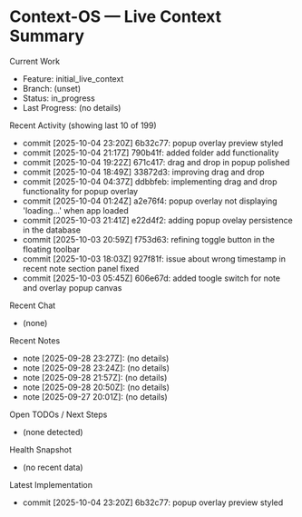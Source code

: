 # Context-OS — Live Context Summary

Current Work
- Feature: initial_live_context
- Branch: (unset)
- Status: in_progress
- Last Progress: (no details)

Recent Activity (showing last 10 of 199)
- commit [2025-10-04 23:20Z] 6b32c77: popup overlay preview styled
- commit [2025-10-04 21:17Z] 790b41f: added folder add functionality
- commit [2025-10-04 19:22Z] 671c417: drag and drop in popup polished
- commit [2025-10-04 18:49Z] 33872d3: improving drag and drop
- commit [2025-10-04 04:37Z] ddbbfeb: implementing drag and drop functionality for popup overlay
- commit [2025-10-04 01:24Z] a2e76f4: popup overlay not displaying 'loading...' when app loaded
- commit [2025-10-03 21:41Z] e22d4f2: adding popup ovelay persistence in the database
- commit [2025-10-03 20:59Z] f753d63: refining toggle button in the floating toolbar
- commit [2025-10-03 18:03Z] 927f81f: issue about wrong timestamp in recent note section panel fixed
- commit [2025-10-03 05:45Z] 606e67d: added toogle switch for note and overlay popup canvas

Recent Chat
- (none)

Recent Notes
- note [2025-09-28 23:27Z]: (no details)
- note [2025-09-28 23:24Z]: (no details)
- note [2025-09-28 21:57Z]: (no details)
- note [2025-09-28 20:50Z]: (no details)
- note [2025-09-27 20:01Z]: (no details)

Open TODOs / Next Steps
- (none detected)

Health Snapshot
- (no recent data)

Latest Implementation
- commit [2025-10-04 23:20Z] 6b32c77: popup overlay preview styled

